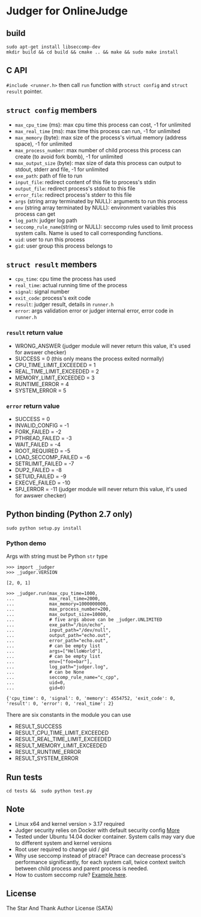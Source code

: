 # Judger for OnlineJudge 

## build

```
sudo apt-get install libseccomp-dev
mkdir build && cd build && cmake .. && make && sudo make install
```

## C API

`#include <runner.h>` then call `run` function with `struct config` and `struct result` pointer.

## `struct config` members

 - `max_cpu_time` (ms):  max cpu time this process can cost, -1 for unlimited
 - `max_real_time` (ms):  max time this process can run, -1 for unlimited
 - `max_memory` (byte):  max size of the process's virtual memory (address space), -1 for unlimited
 - `max_process_number`:  max number of child process this process can create (to avoid fork bomb), -1 for unlimited
 - `max_output_size` (byte):  max size of data this process can output to stdout, stderr and file, -1 for unlimited
 - `exe_path`:  path of file to run
 - `input_file`:  redirect content of this file to process's stdin
 - `output_file`:  redirect process's stdout to this file
 - `error_file`:  redirect process's stderr to this file
 - `args` (string array terminated by NULL):  arguments to run this process
 - `env` (string array terminated by NULL):  environment variables this process can get
 - `log_path`:  judger log path
 - `seccomp_rule_name`(string or NULL): seccomp rules used to limit process system calls. Name is used to call corresponding functions.
 - `uid`:  user to run this process
 - `gid`:  user group this process belongs to
 
## `struct result` members

 - `cpu_time`:  cpu time the process has used
 - `real_time`:  actual running time of the process
 - `signal`:  signal number
 - `exit_code`:  process's exit code
 - `result`:  judger result, details in `runner.h`
 - `error`:  args validation error or judger internal error, error code in `runner.h`

### `result` return value
  - WRONG_ANSWER (judger module will never return this value, it's used for awswer checker)
  - SUCCESS = 0 (this only means the process exited normally)
  - CPU_TIME_LIMIT_EXCEEDED = 1 
  - REAL_TIME_LIMIT_EXCEEDED = 2
  - MEMORY_LIMIT_EXCEEDED = 3
  - RUNTIME_ERROR = 4
  - SYSTEM_ERROR = 5

### `error` return value
  - SUCCESS = 0
  - INVALID_CONFIG = -1
  - FORK_FAILED = -2
  - PTHREAD_FAILED = -3
  - WAIT_FAILED = -4
  - ROOT_REQUIRED = -5
  - LOAD_SECCOMP_FAILED = -6
  - SETRLIMIT_FAILED = -7
  - DUP2_FAILED = -8
  - SETUID_FAILED = -9
  - EXECVE_FAILED = -10
  - SPJ_ERROR = -11 (judger module will never return this value, it's used for awswer checker)
 
## Python binding (Python 2.7 only)

```
sudo python setup.py install
```

### Python demo


Args with string must be Python `str` type

```
>>> import _judger
>>> _judger.VERSION

[2, 0, 1]

>>> _judger.run(max_cpu_time=1000,
...             max_real_time=2000,
...             max_memory=1000000000,
...             max_process_number=200,
...             max_output_size=10000,
...             # five args above can be _judger.UNLIMITED
...             exe_path="/bin/echo",
...             input_path="/dev/null",
...             output_path="echo.out",
...             error_path="echo.out",
...             # can be empty list
...             args=["HelloWorld"],
...             # can be empty list
...             env=["foo=bar"],
...             log_path="judger.log",
...             # can be None
...             seccomp_rule_name="c_cpp",
...             uid=0,
...             gid=0)

{'cpu_time': 0, 'signal': 0, 'memory': 4554752, 'exit_code': 0, 'result': 0, 'error': 0, 'real_time': 2}
```

There are six constants in the module you can use

 - RESULT_SUCCESS
 - RESULT_CPU_TIME_LIMIT_EXCEEDED
 - RESULT_REAL_TIME_LIMIT_EXCEEDED
 - RESULT_MEMORY_LIMIT_EXCEEDED
 - RESULT_RUNTIME_ERROR
 - RESULT_SYSTEM_ERROR


## Run tests

```
cd tests &&  sudo python test.py
```

## Note

 - Linux x64 and kernel version > 3.17 required
 - Judger security relies on Docker with default security config [More](todo)
 - Tested under Ubuntu 14.04 docker container. System calls may vary due to different system and kernel versions
 - Root user required to change uid / gid
 - Why use seccomp instead of ptrace? Ptrace can decrease process's performance significantly, for each system call, twice 
 context switch between child process and parent process is needed.
 - How to custom seccomp rule? [Example here](https://github.com/QingdaoU/Judger/blob/newnew/src/rules/c_cpp.c).
 
## License

  The Star And Thank Author License (SATA)



